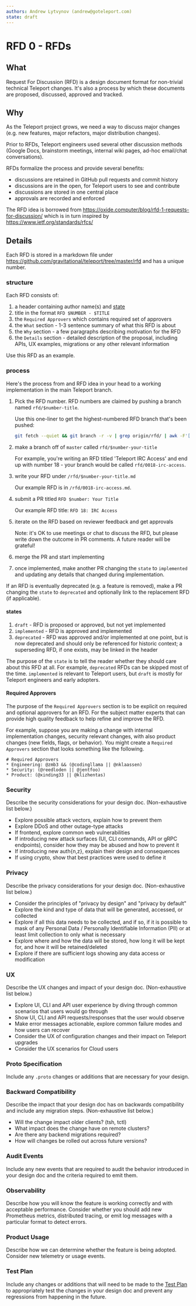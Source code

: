 ```yaml
---
authors: Andrew Lytvynov (andrew@goteleport.com)
state: draft
---
```


# RFD 0 - RFDs

## What

Request For Discussion (RFD) is a design document format for non-trivial
technical Teleport changes. It's also a process by which these documents are
proposed, discussed, approved and tracked.

## Why

As the Teleport project grows, we need a way to discuss major changes (e.g. new
features, major refactors, major distribution changes).

Prior to RFDs, Teleport engineers used several other discussion methods (Google
Docs, brainstorm meetings, internal wiki pages, ad-hoc email/chat
conversations).

RFDs formalize the process and provide several benefits:
- discussions are retained in GitHub pull requests and commit history
- discussions are in the open, for Teleport users to see and contribute
- discussions are stored in one central place
- approvals are recorded and enforced

The RFD idea is borrowed from
https://oxide.computer/blog/rfd-1-requests-for-discussion/ which is in turn
inspired by https://www.ietf.org/standards/rfcs/

## Details

Each RFD is stored in a markdown file under
https://github.com/gravitational/teleport/tree/master/rfd and has a unique
number.

### structure

Each RFD consists of:

1. a header containing author name(s) and [state](#states)
1. title in the format `RFD $NUMBER - $TITLE`
1. the `Required Approvers` which contains required set of approvers
1. the `What` section - 1-3 sentence summary of what this RFD is about
1. the `Why` section - a few paragraphs describing motivation for the RFD
1. the `Details` section - detailed description of the proposal, including
   APIs, UX examples, migrations or any other relevant information

Use this RFD as an example.

### process

Here's the process from and RFD idea in your head to a working implementation
in the main Teleport branch.

1. Pick the RFD number. RFD numbers are claimed by pushing a branch named
   `rfd/$number-title`.

   Use this one-liner to get the highest-numbered RFD branch that's been pushed:

   ```bash
   git fetch --quiet && git branch -r -v | grep origin/rfd/ | awk -F'[/,-]' '{ n=$3+0; print n }' | sort -n | tail -n 1
   ```

1. make a branch off of `master` called `rfd/$number-your-title`

   For example, you're writing an RFD titled 'Teleport IRC Access' and end up
   with number 18 - your branch would be called `rfd/0018-irc-access`.

1. write your RFD under `/rfd/$number-your-title.md`

   Our example RFD is in `/rfd/0018-irc-access.md`.

1. submit a PR titled `RFD $number: Your Title`

   Our example RFD title: `RFD 18: IRC Access`

1. iterate on the RFD based on reviewer feedback and get approvals

   Note: it's OK to use meetings or chat to discuss the RFD, but please write
   down the outcome in PR comments. A future reader will be grateful!

1. merge the PR and start implementing

1. once implemented, make another PR changing the `state` to `implemented` and
   updating any details that changed during implementation.

If an RFD is eventually deprecated (e.g. a feature is removed), make a PR
changing the `state` to `deprecated` and optionally link to the replacement RFD
(if applicable).

#### states

1. `draft` - RFD is proposed or approved, but not yet implemented
1. `implemented` - RFD is approved and implemented
1. `deprecated` - RFD was approved and/or implemented at one point, but is now deprecated and should only be referenced for historic
   context; a superseding RFD, if one exists, may be linked in the header

The purpose of the `state` is to tell the reader whether they should care about
this RFD at all. For example, `deprecated` RFDs can be skipped most of the
time. `implemented` is relevant to Teleport users, but `draft` is mostly for
Teleport engineers and early adopters.

#### Required Approvers

The purpose of the `Required Approvers` section is to be explicit on required
and optional approvers for an RFD. For the subject matter experts that can
provide high quality feedback to help refine and improve the RFD.

For example, suppose you are making a change with internal implementation
changes, security relevant changes, with also product changes (new fields,
flags, or behavior). You might create a `Required Approvers` section that looks
something like the following.

```
# Required Approvers
* Engineering: @zmb3 && (@codingllama || @nklaassen)
* Security: (@reedloden || @jentfoo)
* Product: (@xinding33 || @klizhentas)
```

### Security

Describe the security considerations for your design doc.
(Non-exhaustive list below.)

* Explore possible attack vectors, explain how to prevent them
* Explore DDoS and other outage-type attacks
* If frontend, explore common web vulnerabilities
* If introducing new attack surfaces (UI, CLI commands, API or gRPC endpoints),
  consider how they may be abused and how to prevent it
* If introducing new auth{n,z}, explain their design and consequences
* If using crypto, show that best practices were used to define it

### Privacy

Describe the privacy considerations for your design doc.
(Non-exhaustive list below.)

* Consider the principles of "privacy by design" and "privacy by default"
* Explore the kind and type of data that will be generated, accessed, or
  collected
* Explore if all this data needs to be collected, and if so, if it is possible
  to mask of any Personal Data / Personally Identifiable Information (PII) or
  at least limit collection to only what is necessary
* Explore where and how the data will be stored, how long it will be kept for,
  and how it will be retained/deleted
* Explore if there are sufficient logs showing any data access or modification

### UX

Describe the UX changes and impact of your design doc.
(Non-exhaustive list below.)

* Explore UI, CLI and API user experience by diving through common scenarios
  that users would go through
* Show UI, CLI and API requests/responses that the user would observe
* Make error messages actionable, explore common failure modes and how users can
  recover
* Consider the UX of configuration changes and their impact on Teleport upgrades
* Consider the UX scenarios for Cloud users

### Proto Specification

Include any `.proto` changes or additions that are necessary for your design.

### Backward Compatibility

Describe the impact that your design doc has on backwards compatibility and
include any migration steps.
(Non-exhaustive list below.)

* Will the change impact older clients? (tsh, tctl)
* What impact does the change have on remote clusters?
* Are there any backend migrations required?
* How will changes be rolled out across future versions?

### Audit Events

Include any new events that are required to audit the behavior
introduced in your design doc and the criteria required to emit them.

### Observability

Describe how you will know the feature is working correctly and with acceptable
performance. Consider whether you should add new Prometheus metrics, distributed
tracing, or emit log messages with a particular format to detect errors.

### Product Usage

Describe how we can determine whether the feature is being adopted. Consider new
telemetry or usage events.

### Test Plan

Include any changes or additions that will need to be made to
the [Test Plan](../.github/ISSUE_TEMPLATE/testplan.md) to appropriately
test the changes in your design doc and prevent any regressions from
happening in the future.
